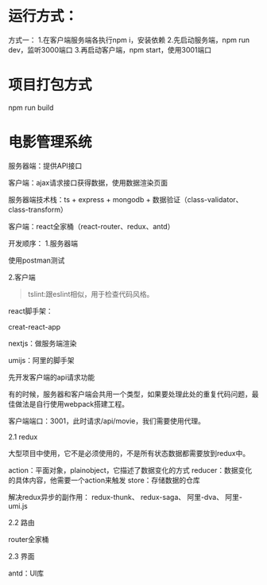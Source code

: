 # 运行方式：

方式一：
1.在客户端服务端各执行npm i，安装依赖
2.先启动服务端，npm run dev，监听3000端口
3.再启动客户端，npm start，使用3001端口

# 项目打包方式
npm run build

# 电影管理系统

服务器端：提供API接口

客户端：ajax请求接口获得数据，使用数据渲染页面

服务器端技术栈：ts + express + mongodb + 数据验证（class-validator、class-transform）

客户端：react全家桶（react-router、redux、antd）

开发顺序：
1.服务器端

使用postman测试

2.客户端

> tslint:跟eslint相似，用于检查代码风格。

react脚手架：

creat-react-app

nextjs：做服务端渲染

umijs：阿里的脚手架

先开发客户端的api请求功能

有的时候，服务器和客户端会共用一个类型，如果要处理此处的重复代码问题，最佳做法是自行使用webpack搭建工程。

客户端端口：3001，此时请求/api/movie，我们需要使用代理。

2.1 redux

大型项目中使用，它不是必须使用的，不是所有状态数据都需要放到redux中。

action：平面对象，plainobject，它描述了数据变化的方式
reducer：数据变化的具体内容，他需要一个action来触发
store：存储数据的仓库

解决redux异步的副作用：
redux-thunk、
redux-saga、
阿里-dva、
阿里-umi.js

2.2 路由

router全家桶

2.3 界面

antd：UI库
